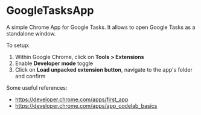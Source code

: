 # GoogleTasksApp

A simple Chrome App for Google Tasks. It allows to open Google Tasks as a standalone window.

To setup:

1. Within Google Chrome, click on **Tools > Extensions**
2. Enable **Developer mode** toggle
3. Click on **Load unpacked extension button**, navigate to the app's folder and confirm

Some useful references:
* https://developer.chrome.com/apps/first_app
* https://developer.chrome.com/apps/app_codelab_basics
